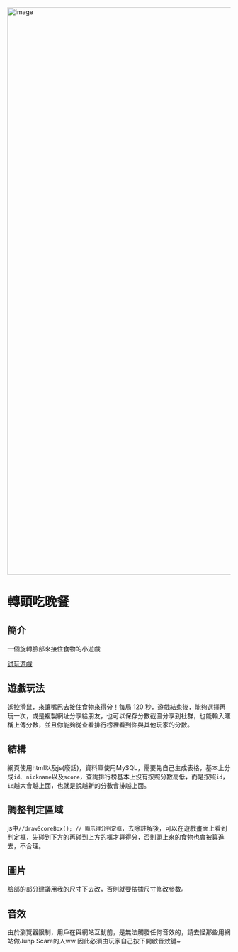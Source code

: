 <img width="1278" alt="image" src="https://github.com/user-attachments/assets/673d5bbd-24aa-4346-85ea-f711813d0bd3">

# 轉頭吃晚餐
## 簡介
一個旋轉臉部來接住食物的小遊戲

[試玩遊戲](https://scribes.magicboy.xyz/game/eatgame/)

## 遊戲玩法
遙控滑鼠，來讓嘴巴去接住食物來得分！每局 120 秒，遊戲結束後，能夠選擇再玩一次，或是複製網址分享給朋友，也可以保存分數截圖分享到社群，也能輸入暱稱上傳分數，並且你能夠從查看排行榜裡看到你與其他玩家的分數。

## 結構
網頁使用html以及js(廢話)，資料庫使用MySQL，需要先自己生成表格，基本上分成```id```、```nickname```以及```score```，查詢排行榜基本上沒有按照分數高低，而是按照```id```，```id```越大會越上面，也就是說越新的分數會排越上面。

## 調整判定區域
js中```//drawScoreBox(); // 顯示得分判定框```，去除註解後，可以在遊戲畫面上看到判定框，先碰到下方的再碰到上方的框才算得分，否則頭上來的食物也會被算進去，不合理。

## 圖片
臉部的部分建議用我的尺寸下去改，否則就要依據尺寸修改參數。

## 音效
由於瀏覽器限制，用戶在與網站互動前，是無法觸發任何音效的，請去怪那些用網站做Junp Scare的人ww
因此必須由玩家自己按下開啟音效鍵~
